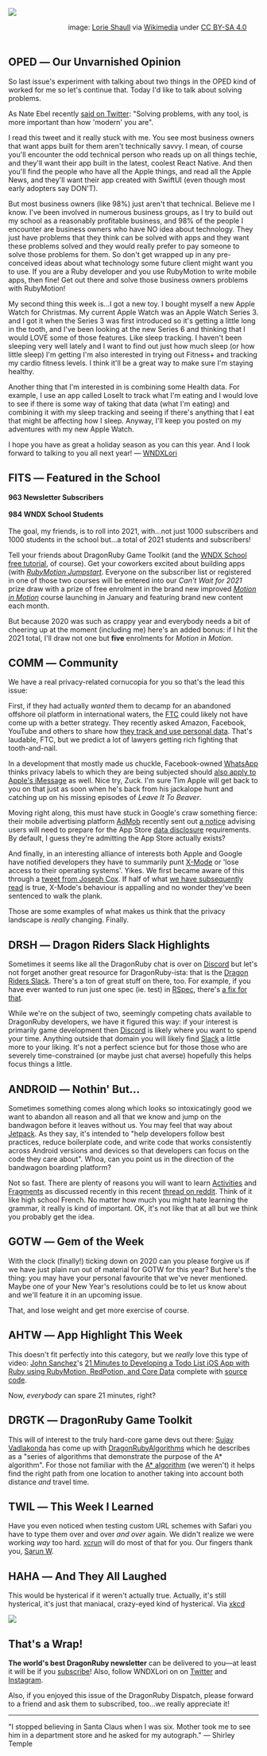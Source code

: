 <div style="display:none;font−size:0;line−height:0;max−height:0;mso−hide:all">DRD074: Solving problems the un-modern way, my new Apple Watch and the changing privacy landscape.</div>

![](https://dragonrubydispatch.com/assets/images/rockem-sockem-590px.png)

<div style="text-size: small; text-align: center; padding-bottom: 20px; width: 600px">image: <a href="https://twitter.com/lorie_shaull">Lorie Shaull</a> via <a href="https://en.wikipedia.org/wiki/Rock_%27Em_Sock_%27Em_Robots#/media/File:Rock_'em_Sock_'em_Robots_Game.jpg">Wikimedia</a> under <a href="https://creativecommons.org/licenses/by-sa/4.0">CC BY-SA 4.0</a></div>

## OPED ― Our Unvarnished Opinion

So last issue's experiment with talking about two things in the OPED kind of worked for me so let's continue that. Today I'd like to talk about solving problems.

As Nate Ebel recently [said on Twitter](/s/24zNzN): "Solving problems, with any tool, is more important than how 'modern' you are".

I read this tweet and it really stuck with me. You see most business owners that want apps built for them aren't technically savvy. I mean, of course you'll encounter the odd technical person who reads up on all things techie, and they'll want their app built in the latest, coolest React Native. And then you'll find the people who have all the Apple things, and read all the Apple News, and they'll want their app created with SwiftUI (even though most early adopters say DON'T).

But most business owners (like 98%) just aren't that technical. Believe me I know. I've been involved in numerous business groups, as I try to build out my school as a reasonably profitable business, and 98% of the people I encounter are business owners who have NO idea about technology. They just have problems that they think can be solved with apps and they want these problems solved and they would really prefer to pay someone to solve those problems for them.
So don't get wrapped up in any pre-conceived ideas about what technology some future client might want you to use. If you are a Ruby developer and you use RubyMotion to write mobile apps, then fine! Get out there and solve those business owners problems with RubyMotion!

My second thing this week is...I got a new toy. I bought myself a new Apple Watch for Christmas. My current Apple Watch was an Apple Watch Series 3. and I got it when the Series 3 was first introduced so it's getting a little long in the tooth, and I've been looking at the new Series 6 and thinking that I would LOVE some of those features. Like sleep tracking. I haven't been sleeping very well lately and I want to find out just how much sleep (or how little sleep) I'm getting I'm also interested in trying out Fitness+ and tracking my cardio fitness levels. I think it'll be a great way to make sure I'm staying healthy.

Another thing that I'm interested in is combining some Health data. For example, I use an app called LoseIt to track what I'm eating and I would love to see if there is some way of taking that data (what I'm eating) and combining it with my sleep tracking and seeing if there's anything that I eat that might be affecting how I sleep. Anyway, I'll keep you posted on my adventures with my new Apple Watch.

I hope you have as great a holiday season as you can this year. And I look forward to talking to you all next year! ― [WNDXLori](/s/jZ002j)

## FITS ― Featured in the School

**963 Newsletter Subscribers**
<br/>
<br/>
**984 WNDX School Students**
<br/>
<br/>
The goal, my friends, is to roll into 2021, with...not just 1000 subscribers and 1000 students in the school but...a total of 2021 students and subscribers!

Tell your friends about DragonRuby Game Toolkit (and the [WNDX School free tutorial](/s/Z37xDd), of course). Get your coworkers excited about building apps (with <em>[RubyMotion Jumpstart](/s/1OOOFO)</em>. Everyone on the subscriber list or registered in one of those two courses will be entered into our *Can't Wait for 2021* prize draw with a prize of free enrolment in the brand new improved <em>[Motion in Motion](/s/WO3323)</em> course launching in January and featuring brand new content each month.

But because 2020 was such as crappy year and everybody needs a bit of cheering up at the moment (including me) here's an added bonus: if I hit the 2021 total, I'll draw not one but **five** enrolments for <em>Motion in Motion</em>.

## COMM ― Community

We have a real privacy-related cornucopia for you so that's the lead this issue:

First, if they had actually <em>wanted</em> them to decamp for an abandoned offshore oil platform in international waters, the [FTC](/s/oFo17o) could likely not have come up with a better strategy. They recently asked Amazon, Facebook, YouTube and others to share how [they track and use personal data](/s/35p3sp). That's laudable, FTC, but we predict a lot of lawyers getting rich fighting that tooth-and-nail.

In a development that mostly made us chuckle, Facebook-owned [WhatsApp](/s/2CC2BC) thinks 
privacy labels to which they are being subjected should [also apply to Apple's iMessage](/s/HH8HwH) as well. Nice try, Zuck. I'm sure Tim Apple will get back to you on that just as soon when he's back from his jackalope hunt and catching up on his missing episodes of <em>Leave It To Beaver</em>. 

Moving right along, this must have stuck in Google's craw something fierce: their mobile advertising platform [AdMob](/s/y12EyC) recently sent out [a notice](/s/0BsB0B) advising users will need to prepare for the App Store [data disclosure](/s/7U7U7a) requirements. By default, I guess they're admitting the App Store actually exists?

And finally, in an interesting alliance of interests both Apple and Google have notified developers they have to summarily punt [X-Mode](/s/JrJ22r) or 'lose access to their operating systems'. Yikes. We first became aware of this through a [tweet from Joseph Cox](/s/5LL5hj). If half of what [we have subsequently read](/s/wAAf8f) is true, X-Mode's behaviour is appalling and no wonder they've been sentenced to walk the plank.

Those are some examples of what makes us think that the privacy landscape is <em>really</em> changing. Finally.

## DRSH ― Dragon Riders Slack Highlights

Sometimes it seems like all the DragonRuby chat is over on [Discord](/s/7DEEf2) but let's not forget another great resource for DragonRuby-ista: that is the [Dragon Riders Slack](/s/AX1wXw). There's a ton of great stuff on there, too. For example, if you have ever wanted to run just one spec (ie. test) in [RSpec](/s/3yP3K1), there's [a fix for that](/s/WHrnHH).

While we're on the subject of two, seemingly competing chats available to DragonRuby developers, we have it figured this way: if your interest is primarily game development then [Discord](/s/p06yD0) is likely where you want to spend your time. Anything outside that domain you will likely find [Slack](/s/jBBj3B) a little more to your liking. It's not a perfect science but for those those who are severely time-constrained (or maybe just chat averse) hopefully this helps focus things a little.

## ANDROID ― Nothin' But...

Sometimes something comes along which looks so intoxicatingly good we want to abandon all reason and all that we know and jump on the bandwagon before it leaves without us. You may feel that way about [Jetpack](/s/2aaE6a). As they say, it's intended to "help developers follow best practices, reduce boilerplate code, and write code that works consistently across Android versions and devices so that developers can focus on the code they care about". Whoa, can you point us in the direction of the bandwagon boarding platform?

Not so fast. There are plenty of reasons you will want to learn [Activities](/s/wxw44x) and [Fragments](/s/88ucEu) as discussed recently in this recent [thread on reddit](/s/gg96C6). Think of it like high school French. No matter how much you might hate learning the grammar, it really is kind of important. OK, it's not like that at all but we think you probably get the idea.

## GOTW ― Gem of the Week

With the clock (finally!) ticking down on 2020 can you please forgive us if we have just plain run out of material for GOTW for this year?  But here's the thing: you may have your personal favourite that we've never mentioned. Maybe one of your New Year's resolutions could be to let us know about and we'll feature it in an upcoming issue.

That, and lose weight and get more exercise of course.

## AHTW ― App Highlight This Week

This doesn't fit perfectly into this category, but we <em>really</em> love this type of video: [John Sanchez](/s/s73R3y)'s [21 Minutes to Developing a Todo List iOS App with Ruby using RubyMotion, RedPotion, and Core Data](/s/7yHVV7) complete with [source code](/s/t3Sf1S).

Now, <em>everybody</em> can spare 21 minutes, right?

## DRGTK ― DragonRuby Game Toolkit

This will of interest to the truly hard-core game devs out there: [Sujay Vadlakonda](/s/Hkk4Q6) has come up with [DragonRubyAlgorithms](/s/S4yjy5) which he describes as a "series of algorithms that demonstrate the purpose of the A* algorithm". For those not familiar with the [A* algorithm](/s/2dV2Vf) (we weren't) it helps find the right path from one location to another taking into account both distance <em>and</em> travel time.

## TWIL ― This Week I Learned

Have you even noticed when testing custom URL schemes with Safari you have to type them over and over <em>and over</em> again. We didn't realize we were working <em>way</em> too hard. [xcrun](/s/eHCCCu) will do most of that for you. Our fingers thank you, [Sarun W](/s/D7qvqD).

## HAHA ― And They All Laughed

This would be hysterical if it weren't actually true. Actually, it's still hysterical, it's just that maniacal, crazy-eyed kind of hysterical. Via [xkcd](/s/D8D88z)

![](https://dragonrubydispatch.com/assets/images/all-modern-infrastructure-590px.png)

## That's a Wrap!

**The world's best DragonRuby newsletter** can be delivered to you—at least it will be if you [subscribe](/s/xXXo82)! Also, follow WNDXLori on on [Twitter](/s/A3aAAR) and [Instagram](/s/2d9V2m).

Also, if you enjoyed this issue of the DragonRuby Dispatch, please forward to a friend and ask them to subscribed, too...we really appreciate it!

---------------------------------------

"I stopped believing in Santa Claus when I was six. Mother took me to see him in a department store and he asked for my autograph." ― Shirley Temple



